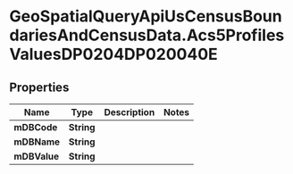 # GeoSpatialQueryApiUsCensusBoundariesAndCensusData.Acs5ProfilesValuesDP0204DP020040E

## Properties

Name | Type | Description | Notes
------------ | ------------- | ------------- | -------------
**mDBCode** | **String** |  | 
**mDBName** | **String** |  | 
**mDBValue** | **String** |  | 


